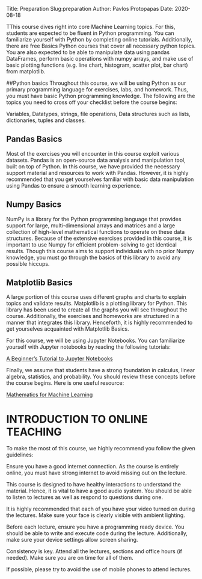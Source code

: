Title: Preparation 
Slug:preparation
Author: Pavlos Protopapas
Date: 2020-08-18

TThis course dives right into core Machine Learning topics. For this, students are expected to be fluent in Python programming. You can familiarize yourself with Python by completing online tutorials. Additionally, there are free Basics Python courses that cover all necessary python topics. You are also expected to be able to manipulate data using pandas DataFrames, perform basic operations with numpy arrays, and make use of basic plotting functions (e.g. line chart, histogram, scatter plot, bar chart) from matplotlib.



##Python basics 
 Throughout this course, we will be using Python as our primary programming language for exercises, labs, and homework. Thus, you must have basic Python programming knowledge. The following are the topics you need to cross off your checklist before the course begins:

Variables, Datatypes, strings, file operations, Data structures such as lists, dictionaries, tuples and classes.


## Pandas Basics 
 Most of the exercises you will encounter in this course exploit various datasets. Pandas is an open-source data analysis and manipulation tool, built on top of Python. In this course, we have provided the necessary support material and resources to work with Pandas. However, it is highly recommended that you get yourselves familiar with basic data manipulation using Pandas to ensure a smooth learning experience.



## Numpy Basics 
NumPy is a library for the Python programming language that provides support for large, multi-dimensional arrays and matrices and a large collection of high-level mathematical functions to operate on these data structures. Because of the extensive exercises provided in this course, it is important to use Numpy for efficient problem-solving to get identical results. Though this course aims to support individuals with no prior Numpy knowledge, you must go through the basics of this library to avoid any possible hiccups.



## Matplotlib Basics 
 A large portion of this course uses different graphs and charts to explain topics and validate results. Matplotlib is a plotting library for Python. This library has been used to create all the graphs you will see throughout the course. Additionally, the exercises and homeworks are structured in a manner that integrates this library. Henceforth, it is highly recommended to get yourselves acquainted with Matplotlib Basics.


For this course, we will be using Jupyter Notebooks. You can familiarize yourself with Jupyter notebooks by reading the following tutorials: 

[A Beginner’s Tutorial to Jupyter Notebooks](https://towardsdatascience.com/a-beginners-tutorial-to-jupyter-notebooks-1b2f8705888a)

Finally, we assume that students have a strong foundation in calculus, linear algebra, statistics, and probability. You should review these concepts before the course begins. Here is one useful resource:

[Mathematics for Machine Learning](https://mml-book.github.io/)
       


# INTRODUCTION TO ONLINE TEACHING

To make the most of this course, we highly recommend you follow the given guidelines:

Ensure you have a good internet connection. As the course is entirely online, you must have strong internet to avoid missing out on the lecture.

This course is designed to have healthy interactions to understand the material. Hence, it is vital to have a good audio system. You should be able to listen to lectures as well as respond to questions during one.

It is highly recommended that each of you have your video turned on during the lectures. Make sure your face is clearly visible with ambient lighting. 

Before each lecture, ensure you have a programming ready device. You should be able to write and execute code during the lecture. Additionally, make sure your device settings allow screen sharing.

Consistency is key. Attend all the lectures, sections and office hours (if needed). Make sure you are on time for all of them.

If possible, please try to avoid the use of mobile phones to attend lectures.
